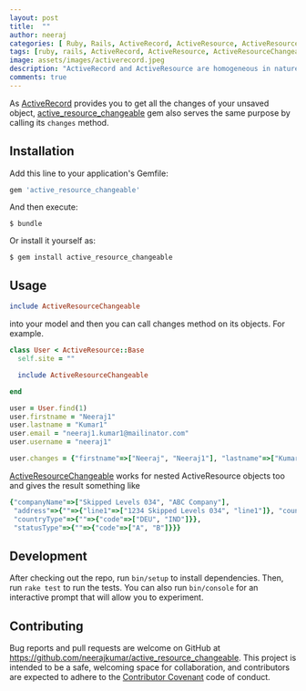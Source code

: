 ```yaml
---
layout: post
title:  ""
author: neeraj
categories: [ Ruby, Rails, ActiveRecord, ActiveResource, ActiveResourceChangeable ]
tags: [ruby, rails, ActiveRecord, ActiveResource, ActiveResourceChangeable]
image: assets/images/activerecord.jpeg
description: "ActiveRecord and ActiveResource are homogeneous in nature. But ActiveResource is reserved for APIs. ActiveResourceChangeable follows ActiveRecord's pattern and provides the changes of different attributes of ActiveResource object."
comments: true
---
```


As [ActiveRecord](https://github.com/rails/rails/tree/master/activerecord) provides you to get all the changes of your unsaved object, [active_resource_changeable](https://rubygems.org/gems/active_resource_changeable) gem also serves the same purpose by calling its ```changes``` method.

## Installation

Add this line to your application's Gemfile:

```ruby
gem 'active_resource_changeable'
```

And then execute:

    $ bundle

Or install it yourself as:

    $ gem install active_resource_changeable

## Usage

```ruby
include ActiveResourceChangeable
``` 
into your model and then you can call changes method on its objects. For example.

```ruby
class User < ActiveResource::Base
  self.site = ""

  include ActiveResourceChangeable

end

user = User.find(1)
user.firstname = "Neeraj1"
user.lastname = "Kumar1"
user.email = "neeraj1.kumar1@mailinator.com"
user.username = "neeraj1"

user.changes = {"firstname"=>["Neeraj", "Neeraj1"], "lastname"=>["Kumar", "Kumar1"], "username=>["neeraj", "neeraj1], "email"=>["neeraj.kumar@mailinator.com", "neeraj1.kumar@mailinator.com"]}
```

[ActiveResourceChangeable](https://rubygems.org/gems/active_resource_changeable) works for nested ActiveResource objects too and gives the result something like 

```ruby
{"companyName"=>["Skipped Levels 034", "ABC Company"],
 "address"=>{""=>{"line1"=>["1234 Skipped Levels 034", "line1"]}, "countryType"=>{"code"=>["DEU", "IND"]}},
 "countryType"=>{""=>{"code"=>["DEU", "IND"]}},
 "statusType"=>{""=>{"code"=>["A", "B"]}}}
```

## Development

After checking out the repo, run `bin/setup` to install dependencies. Then, run `rake test` to run the tests. You can also run `bin/console` for an interactive prompt that will allow you to experiment.

## Contributing

Bug reports and pull requests are welcome on GitHub at https://github.com/neerajkumar/active_resource_changeable. This project is intended to be a safe, welcoming space for collaboration, and contributors are expected to adhere to the [Contributor Covenant](http://contributor-covenant.org) code of conduct.
